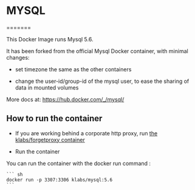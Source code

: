 # MYSQL
=======

This Docker Image runs Mysql 5.6.

It has been forked from the official Mysql Docker container, with minimal changes:

- set timezone the same as the other containers

- change the user-id/group-id of the mysql user, to ease the sharing of data in mounted volumes

More docs at: https://hub.docker.com/_/mysql/

## How to run the container

* If you are working behind a corporate http proxy, run [the klabs/forgetproxy container](https://registry.hub.docker.com/u/klabs/forgetproxy/)

* Run the container

You can run the container with the docker run command :


	``` sh
    docker run -p 3307:3306 klabs/mysql:5.6
	```